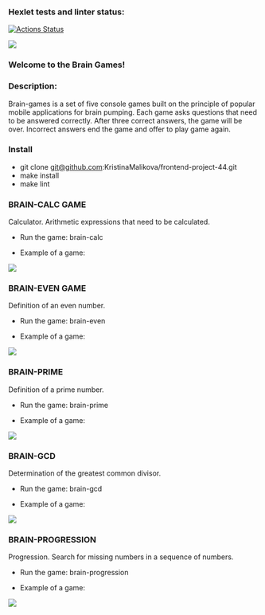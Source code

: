 ### Hexlet tests and linter status:
[![Actions Status](https://github.com/KristinaMalikova/frontend-project-44/workflows/hexlet-check/badge.svg)](https://github.com/KristinaMalikova/frontend-project-44/actions)

<a href="https://codeclimate.com/github/KristinaMalikova/frontend-project-44/maintainability"><img src="https://api.codeclimate.com/v1/badges/3bc1091d57000c3979f1/maintainability" /></a>

### Welcome to the Brain Games!

### Description: 

Brain-games is a set of five console games built on the principle of popular mobile applications for brain pumping. Each game asks questions that need to be answered correctly. After three correct answers, the game will be over. Incorrect answers end the game and offer to play game again.

### Install
- git clone git@github.com:KristinaMalikova/frontend-project-44.git
- make install 
- make lint 

### BRAIN-CALC GAME

Calculator. Arithmetic expressions that need to be calculated.

- Run the game: brain-calc

- Example of a game:

<a href="https://asciinema.org/a/552299" target="_blank"><img src="https://asciinema.org/a/552299.svg" /></a>

### BRAIN-EVEN GAME

Definition of an even number.

- Run the game: brain-even

- Example of a game:

<a href="https://asciinema.org/a/552313" target="_blank"><img src="https://asciinema.org/a/552313.svg" /></a>

### BRAIN-PRIME

Definition of a prime number.

- Run the game: brain-prime

- Example of a game:

<a href="https://asciinema.org/a/552314" target="_blank"><img src="https://asciinema.org/a/552314.svg" /></a>

### BRAIN-GCD

Determination of the greatest common divisor.

- Run the game: brain-gcd

- Example of a game:

<a href="https://asciinema.org/a/552322" target="_blank"><img src="https://asciinema.org/a/552322.svg" /></a>

### BRAIN-PROGRESSION

Progression. Search for missing numbers in a sequence of numbers.

- Run the game: brain-progression

- Example of a game:

<a href="https://asciinema.org/a/552323" target="_blank"><img src="https://asciinema.org/a/552323.svg" /></a>


